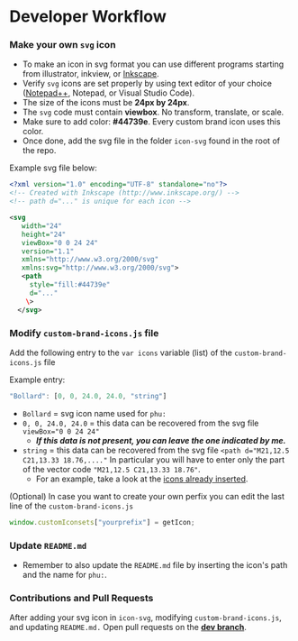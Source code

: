 # Developer Workflow

### Make your own `svg` icon

- To make an icon in svg format you can use different programs starting from illustrator, inkview, or [Inkscape](https://inkscape.org/).
- Verify `svg` icons are set properly by using text editor of your choice ([Notepad++](https://notepad-plus-plus.org/), Notepad, or Visual Studio Code).
- The size of the icons must be **24px by 24px**.
- The `svg` code must contain **viewbox**. No transform, translate, or scale.
- Make sure to add color: **#44739e**. Every custom brand icon uses this color.
- Once done, add the svg file in the folder `icon-svg` found in the root of the repo.

Example svg file below:

```svg
<?xml version="1.0" encoding="UTF-8" standalone="no"?>
<!-- Created with Inkscape (http://www.inkscape.org/) -->
<!-- path d="..." is unique for each icon -->

<svg
   width="24"
   height="24"
   viewBox="0 0 24 24"
   version="1.1"
   xmlns="http://www.w3.org/2000/svg"
   xmlns:svg="http://www.w3.org/2000/svg">
   <path
     style="fill:#44739e"
     d="..."
    \>
  </svg>
```


### Modify `custom-brand-icons.js` file

Add the following entry to the `var icons` variable (list) of the `custom-brand-icons.js` file

Example entry:

```js
"Bollard": [0, 0, 24.0, 24.0, "string"]
```

- `Bollard` = svg icon name used for `phu:`
- `0, 0, 24.0, 24.0` = this data can be recovered from the svg file `viewBox="0 0 24 24"`
  -  ***If this data is not present, you can leave the one indicated by me.***
- `string` = this data can be recovered from the svg file `<path d="M21,12.5 C21,13.33 18.76,...."` In particular you will have to enter only the part of the vector code `"M21,12.5 C21,13.33 18.76"`. 
  - For an example, take a look at the [icons already inserted](dist/custom-brand-icons.js).

(Optional) In case you want to create your own perfix you can edit the last line of the `custom-brand-icons.js`

```js
window.customIconsets["yourprefix"] = getIcon;
```

### Update `README.md`
- Remember to also update the `README.md` file by inserting the icon's path and the name for `phu:`.


### Contributions and Pull Requests
After adding your svg icon in `icon-svg`, modifying `custom-brand-icons.js`, and updating `README.md.`
Open pull requests on the **[dev branch](https://github.com/elax46/custom-brand-icons/pulls)**.
